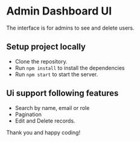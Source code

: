 # Admin Dashboard UI
The interface is for admins to see and delete users.


## Setup project locally
- Clone the repository.
- Run `npm install` to install the dependencies
- Run `npm start` to start the server.

## Ui support following features
- Search by name, email or role
- Pagination
- Edit and Delete records.


Thank you and happy coding!
